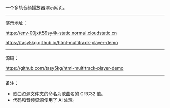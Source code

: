 一个多轨音频播放器演示网页。

---

演示地址：

https://env-00jxtt59sy4k-static.normal.cloudstatic.cn

https://tasy5kg.github.io/html-multitrack-player-demo

---

源码：

https://github.com/tasy5kg/html-multitrack-player-demo

---

备注：

- 歌曲资源文件夹的命名为歌曲名的 CRC32 值。
- 代码和音频资源使用了 AI 处理。